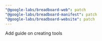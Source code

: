 ```yaml
---
"@google-labs/breadboard-web": patch
"@google-labs/breadboard-manifest": patch
"@google-labs/breadboard-website": patch
---
```


Add guide on creating tools
